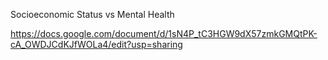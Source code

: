 Socioeconomic Status vs Mental Health

https://docs.google.com/document/d/1sN4P_tC3HGW9dX57zmkGMQtPK-cA_OWDJCdKJfWOLa4/edit?usp=sharing 
